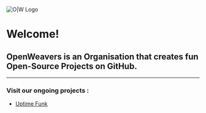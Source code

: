 ![O|W Logo](https://drive.google.com/open?id=0B8oWGob5Mm7AaXlfS0lNZmpEbGc)

# Welcome!

## OpenWeavers is an Organisation that creates fun Open-Source Projects on GitHub.

***

### Visit our ongoing projects :

* [Uptime Funk](https://github.com/OpenWeavers/UptimeFunk) 


